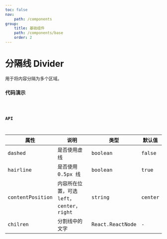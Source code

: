```yaml
---
toc: false
nav:
    path: /components
group:
    title: 基础组件
    path: /components/base
    order: 2
---
```


# 分隔线 Divider

用于将内容分隔为多个区域。

### 代码演示

<code src="./demo/index.tsx" />

### API

| 属性            | 说明                                   | 类型            | 默认值 |
| --------------- | -------------------------------------- | --------------- | ------ |
| dashed          | 是否使用虚线                           | boolean         | false  |
| hairline        | 是否使用 0.5px 线                      | boolean         | true   |
| contentPosition | 内容所在位置，可选 left，center，right | string          | center |
| chilren         | 分割线中的文字                         | React.ReactNode | -      |
